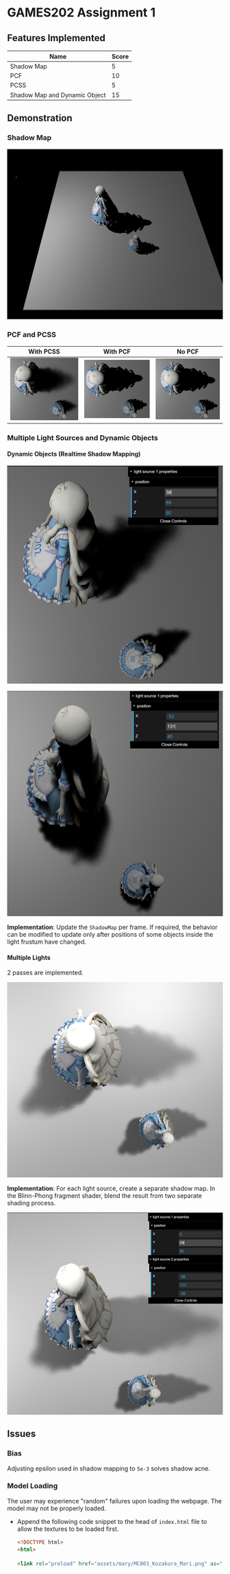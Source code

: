 # GAMES202 Assignment 1

## Features Implemented

| Name                          | Score |
| ----------------------------- | ----- |
| Shadow Map                    | 5     |
| PCF                           | 10    |
| PCSS                          | 5     |
| Shadow Map and Dynamic Object | 15    |



## Demonstration

### Shadow Map

<img src="images/ShadowMap.png" alt="image-20230907223730145" style="zoom:50%;" />



### PCF and PCSS

| With PCSS                                     | With PCF                                     | No PCF                                       |
| --------------------------------------------- | -------------------------------------------- | -------------------------------------------- |
| ![image-20230910211343351](images/PCSS-1.png) | ![image-20230909193704304](images/PCF-1.png) | ![image-20230909193738425](images/PCF-2.png) |



### Multiple Light Sources and Dynamic Objects

#### Dynamic Objects (Realtime Shadow Mapping)

![image-20230911134354589](images/Dynamic-1.png)

![image-20230911134541942](images/Dynamic-2.png)

**Implementation**: Update the `ShadowMap` per frame. If required, the behavior can be modified to update only after positions of some objects inside the light frustum have changed.



#### Multiple Lights

2 passes are implemented.

![image-20230911213603996](images/Multiple-Light-Source-1.png)

**Implementation**: For each light source, create a separate shadow map. In the Blinn-Phong fragment shader, blend the result from two separate shading process.

![image-20230911214042372](images/Multiple-Light-Source-2.png)




## Issues

### Bias

Adjusting epsilon used in shadow mapping to `5e-3` solves shadow acne.



### Model Loading

The user may experience "random" failures upon loading the webpage. The model may not be properly loaded.

- Append the following code snippet to the head of `index.html` file to allow the textures to be loaded first.

  ```html
  <!DOCTYPE html>
  <html>
  
  <link rel="preload" href="assets/mary/MC003_Kozakura_Mari.png" as="image" type="image/png" crossorigin/>
  ```



